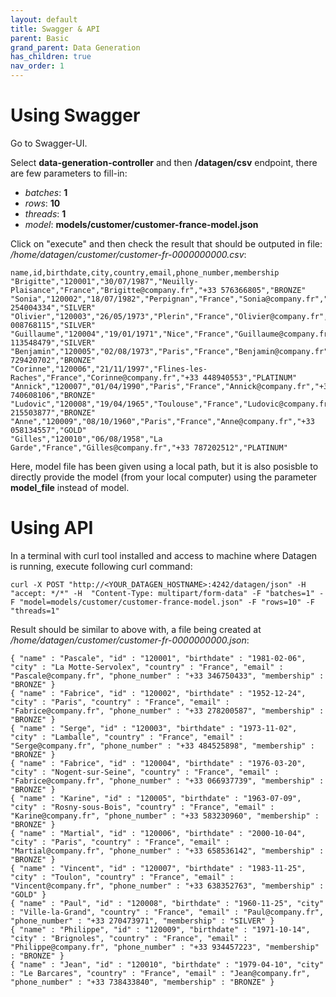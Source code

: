 ```yaml
---
layout: default
title: Swagger & API
parent: Basic
grand_parent: Data Generation
has_children: true
nav_order: 1
---
```


# Using Swagger

Go to Swagger-UI.

Select **data-generation-controller** and then **/datagen/csv** endpoint, there are few parameters to fill-in:

- _batches_: **1**
- _rows_: **10**
- _threads_: **1**
- _model_: **models/customer/customer-france-model.json**

Click on "execute" and then check the result that should be outputed in file: _/home/datagen/customer/customer-fr-0000000000.csv_:

```shell
name,id,birthdate,city,country,email,phone_number,membership
"Brigitte","120001","30/07/1987","Neuilly-Plaisance","France","Brigitte@company.fr","+33 576366805","BRONZE"
"Sonia","120002","18/07/1982","Perpignan","France","Sonia@company.fr","+33 254004334","SILVER"
"Olivier","120003","26/05/1973","Plerin","France","Olivier@company.fr","+33 008768115","SILVER"
"Guillaume","120004","19/01/1971","Nice","France","Guillaume@company.fr","+33 113548479","SILVER"
"Benjamin","120005","02/08/1973","Paris","France","Benjamin@company.fr","+33 729420702","BRONZE"
"Corinne","120006","21/11/1997","Flines-les-Raches","France","Corinne@company.fr","+33 448940553","PLATINUM"
"Annick","120007","01/04/1990","Paris","France","Annick@company.fr","+33 740608106","BRONZE"
"Ludovic","120008","19/04/1965","Toulouse","France","Ludovic@company.fr","+33 215503877","BRONZE"
"Anne","120009","08/10/1960","Paris","France","Anne@company.fr","+33 058134557","GOLD"
"Gilles","120010","06/08/1958","La Garde","France","Gilles@company.fr","+33 787202512","PLATINUM"
```

Here, model file has been given using a local path, but it is also posisble to directly provide the model (from your local computer) using the parameter **model_file** instead of model.


# Using API


In a terminal with curl tool installed and access to machine where Datagen is running, execute following curl command:

```shell
curl -X POST "http://<YOUR_DATAGEN_HOSTNAME>:4242/datagen/json" -H  "accept: */*" -H  "Content-Type: multipart/form-data" -F "batches=1" -F "model=models/customer/customer-france-model.json" -F "rows=10" -F "threads=1"
```

Result should be similar to above with, a file being created at _/home/datagen/customer/customer-fr-0000000000.json_:

```shell
{ "name" : "Pascale", "id" : "120001", "birthdate" : "1981-02-06", "city" : "La Motte-Servolex", "country" : "France", "email" : "Pascale@company.fr", "phone_number" : "+33 346750433", "membership" : "BRONZE" }
{ "name" : "Fabrice", "id" : "120002", "birthdate" : "1952-12-24", "city" : "Paris", "country" : "France", "email" : "Fabrice@company.fr", "phone_number" : "+33 278200587", "membership" : "BRONZE" }
{ "name" : "Serge", "id" : "120003", "birthdate" : "1973-11-02", "city" : "Lamballe", "country" : "France", "email" : "Serge@company.fr", "phone_number" : "+33 484525898", "membership" : "BRONZE" }
{ "name" : "Fabrice", "id" : "120004", "birthdate" : "1976-03-20", "city" : "Nogent-sur-Seine", "country" : "France", "email" : "Fabrice@company.fr", "phone_number" : "+33 066937739", "membership" : "BRONZE" }
{ "name" : "Karine", "id" : "120005", "birthdate" : "1963-07-09", "city" : "Rosny-sous-Bois", "country" : "France", "email" : "Karine@company.fr", "phone_number" : "+33 583230960", "membership" : "BRONZE" }
{ "name" : "Martial", "id" : "120006", "birthdate" : "2000-10-04", "city" : "Paris", "country" : "France", "email" : "Martial@company.fr", "phone_number" : "+33 658536142", "membership" : "BRONZE" }
{ "name" : "Vincent", "id" : "120007", "birthdate" : "1983-11-25", "city" : "Toulon", "country" : "France", "email" : "Vincent@company.fr", "phone_number" : "+33 638352763", "membership" : "GOLD" }
{ "name" : "Paul", "id" : "120008", "birthdate" : "1960-11-25", "city" : "Ville-la-Grand", "country" : "France", "email" : "Paul@company.fr", "phone_number" : "+33 270473971", "membership" : "SILVER" }
{ "name" : "Philippe", "id" : "120009", "birthdate" : "1971-10-14", "city" : "Brignoles", "country" : "France", "email" : "Philippe@company.fr", "phone_number" : "+33 934457223", "membership" : "BRONZE" }
{ "name" : "Jean", "id" : "120010", "birthdate" : "1979-04-10", "city" : "Le Barcares", "country" : "France", "email" : "Jean@company.fr", "phone_number" : "+33 738433840", "membership" : "BRONZE" }
```
